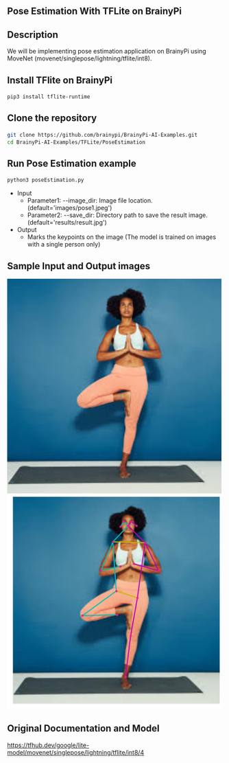 ## Pose Estimation With TFLite on BrainyPi 
## Description
We will be implementing pose estimation application on BrainyPi using MoveNet (movenet/singlepose/lightning/tflite/int8).

## Install TFlite on BrainyPi
```sh
pip3 install tflite-runtime
```

## Clone the repository
  ```sh
  git clone https://github.com/brainypi/BrainyPi-AI-Examples.git
  cd BrainyPi-AI-Examples/TFLite/PoseEstimation
  ```

## Run Pose Estimation example
```sh
python3 poseEstimation.py 
```

- Input
  - Parameter1: --image_dir: Image file location. (default='images/pose1.jpeg')
  - Parameter2: --save_dir: Directory path to save the result image. (default='results/result.jpg')
- Output
  - Marks the keypoints on the image (The model is trained on images with a single person only)
  
## Sample Input and Output images
<img src="images/pose1.jpeg" alt="drawing" width="500"/>
<img src="results/result.jpg" width=500 />
  
## Original Documentation and Model
https://tfhub.dev/google/lite-model/movenet/singlepose/lightning/tflite/int8/4
